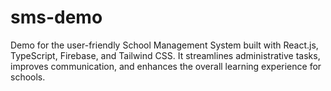 # sms-demo
Demo for the user-friendly School Management System built with React.js, TypeScript, Firebase, and Tailwind CSS. It streamlines administrative tasks, improves communication, and enhances the overall learning experience for schools.
